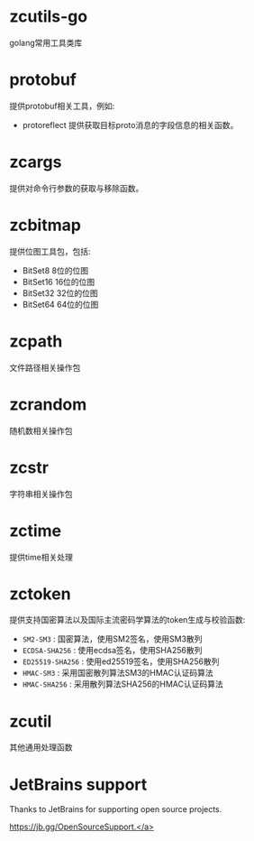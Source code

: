 zcutils-go
=====

golang常用工具类库

# protobuf
提供protobuf相关工具，例如:
- protoreflect 提供获取目标proto消息的字段信息的相关函数。

# zcargs
提供对命令行参数的获取与移除函数。

# zcbitmap
提供位图工具包，包括:
- BitSet8 8位的位图
- BitSet16 16位的位图
- BitSet32 32位的位图
- BitSet64 64位的位图

# zcpath
文件路径相关操作包

# zcrandom
随机数相关操作包

# zcstr
字符串相关操作包

# zctime
提供time相关处理

# zctoken
提供支持国密算法以及国际主流密码学算法的token生成与校验函数:
- `SM2-SM3` : 国密算法，使用SM2签名，使用SM3散列
- `ECDSA-SHA256` : 使用ecdsa签名，使用SHA256散列
- `ED25519-SHA256` : 使用ed25519签名，使用SHA256散列
- `HMAC-SM3` : 采用国密散列算法SM3的HMAC认证码算法
- `HMAC-SHA256` : 采用散列算法SHA256的HMAC认证码算法

# zcutil
其他通用处理函数

# JetBrains support
Thanks to JetBrains for supporting open source projects.

<a href="https://jb.gg/OpenSourceSupport" target="_blank">https://jb.gg/OpenSourceSupport.</a>

